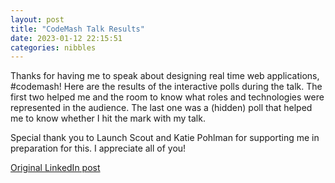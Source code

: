 ```yaml
---
layout: post
title: "CodeMash Talk Results"
date: 2023-01-12 22:15:51
categories: nibbles
---
```


Thanks for having me to speak about designing real time web applications, #codemash! Here are the results of the interactive polls during the talk. The first two helped me and the room to know what roles and technologies were represented in the audience. The last one was a (hidden) poll that helped me to know whether I hit the mark with my talk.

Special thank you to Launch Scout and Katie Pohlman for supporting me in preparation for this. I appreciate all of you!

[Original LinkedIn post](https://www.linkedin.com/feed/update/urn%3Ali%3Ashare%3A7019426746772934657)
